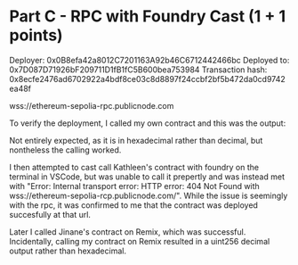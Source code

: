# Part C - RPC with Foundry Cast (1 + 1 points)

Deployer: 0x0B8efa42a8012C7201163A92b46C6712442466bc
Deployed to: 0x7D087D71926bF209711D1fB1fC5B600bea753984
Transaction hash: 0x8ecfe2476ad6702922a4bdf8ce03c8d8897f24ccbf2bf5b472da0cd9742ea48f

wss://ethereum-sepolia-rpc.publicnode.com

To verify the deployment, I called my own contract and this was the output:

Not entirely expected, as it is in hexadecimal rather than decimal, but nontheless the calling worked.

I then attempted to cast call Kathleen's contract with foundry on the terminal in VSCode, but was unable to call it prepertly and was instead met with "Error: Internal transport error: HTTP error: 404 Not Found with wss://ethereum-sepolia-rcp.publicnode.com/". While the issue is seemingly with the rpc, it was confirmed to me that the contract was deployed succesfully at that url.

Later I called Jinane's contract on Remix, which was successful. Incidentally, calling my contract on Remix resulted in a uint256 decimal output rather than hexadecimal.